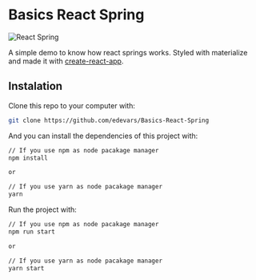 # Basics React Spring
![React Spring](https://i.imgur.com/aUT0dCf.png)

A simple demo to know how react springs works. Styled with materialize and made it with [create-react-app](https://github.com/facebook/create-react-app). 

## Instalation

Clone this repo to your computer with:

```bash
git clone https://github.com/edevars/Basics-React-Spring
```

And you can install the dependencies of this project with:

```bash
// If you use npm as node pacakage manager
npm install 

or 

// If you use yarn as node pacakage manager
yarn
```

Run the project with:

```bash
// If you use npm as node pacakage manager
npm run start

or 

// If you use yarn as node pacakage manager
yarn start
```


